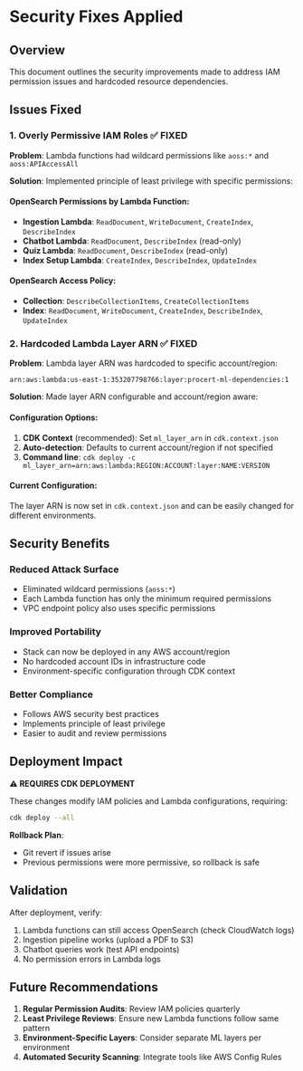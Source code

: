 # Security Fixes Applied

## Overview
This document outlines the security improvements made to address IAM permission issues and hardcoded resource dependencies.

## Issues Fixed

### 1. Overly Permissive IAM Roles ✅ FIXED

**Problem**: Lambda functions had wildcard permissions like `aoss:*` and `aoss:APIAccessAll`

**Solution**: Implemented principle of least privilege with specific permissions:

#### OpenSearch Permissions by Lambda Function:
- **Ingestion Lambda**: `ReadDocument`, `WriteDocument`, `CreateIndex`, `DescribeIndex`
- **Chatbot Lambda**: `ReadDocument`, `DescribeIndex` (read-only)
- **Quiz Lambda**: `ReadDocument`, `DescribeIndex` (read-only)  
- **Index Setup Lambda**: `CreateIndex`, `DescribeIndex`, `UpdateIndex`

#### OpenSearch Access Policy:
- **Collection**: `DescribeCollectionItems`, `CreateCollectionItems`
- **Index**: `ReadDocument`, `WriteDocument`, `CreateIndex`, `DescribeIndex`, `UpdateIndex`

### 2. Hardcoded Lambda Layer ARN ✅ FIXED

**Problem**: Lambda layer ARN was hardcoded to specific account/region:
```
arn:aws:lambda:us-east-1:353207798766:layer:procert-ml-dependencies:1
```

**Solution**: Made layer ARN configurable and account/region aware:

#### Configuration Options:
1. **CDK Context** (recommended): Set `ml_layer_arn` in `cdk.context.json`
2. **Auto-detection**: Defaults to current account/region if not specified
3. **Command line**: `cdk deploy -c ml_layer_arn=arn:aws:lambda:REGION:ACCOUNT:layer:NAME:VERSION`

#### Current Configuration:
The layer ARN is now set in `cdk.context.json` and can be easily changed for different environments.

## Security Benefits

### Reduced Attack Surface
- Eliminated wildcard permissions (`aoss:*`)
- Each Lambda function has only the minimum required permissions
- VPC endpoint policy also uses specific permissions

### Improved Portability
- Stack can now be deployed in any AWS account/region
- No hardcoded account IDs in infrastructure code
- Environment-specific configuration through CDK context

### Better Compliance
- Follows AWS security best practices
- Implements principle of least privilege
- Easier to audit and review permissions

## Deployment Impact

**⚠️ REQUIRES CDK DEPLOYMENT**

These changes modify IAM policies and Lambda configurations, requiring:
```bash
cdk deploy --all
```

**Rollback Plan**: 
- Git revert if issues arise
- Previous permissions were more permissive, so rollback is safe

## Validation

After deployment, verify:
1. Lambda functions can still access OpenSearch (check CloudWatch logs)
2. Ingestion pipeline works (upload a PDF to S3)
3. Chatbot queries work (test API endpoints)
4. No permission errors in Lambda logs

## Future Recommendations

1. **Regular Permission Audits**: Review IAM policies quarterly
2. **Least Privilege Reviews**: Ensure new Lambda functions follow same pattern
3. **Environment-Specific Layers**: Consider separate ML layers per environment
4. **Automated Security Scanning**: Integrate tools like AWS Config Rules